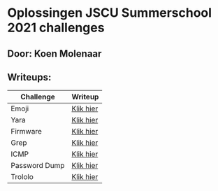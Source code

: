# Oplossingen JSCU Summerschool 2021 challenges

## Door: Koen Molenaar

## Writeups:

| Challenge | Writeup |
| --------- | ------- |
| Emoji     | [Klik hier](Emoji/README.md)    |  
| Yara  | [Klik hier](Yara/README.MD) |
| Firmware  | [Klik hier](Firmware/README.MD)    |
| Grep      | [Klik hier](Grep/README.MD)    |
| ICMP      | [Klik hier](ICMP/README.MD)    |
| Password Dump | [Klik hier](Password&#32;Dump/README.MD) |
| Trololo | [Klik hier](Trololo/README.MD) |
